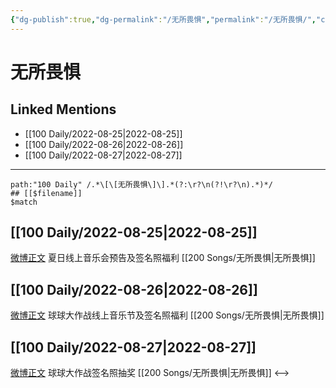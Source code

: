 ```yaml
---
{"dg-publish":true,"dg-permalink":"/无所畏惧","permalink":"/无所畏惧/","created":"2022-12-07T16:20:22.000+08:00","updated":"2023-01-04T13:16:40.005+08:00"}
---
```


# 无所畏惧

## Linked Mentions
- [[100 Daily/2022-08-25\|2022-08-25]]
- [[100 Daily/2022-08-26\|2022-08-26]]
- [[100 Daily/2022-08-27\|2022-08-27]]


---

```expander
path:"100 Daily" /.*\[\[无所畏惧\]\].*(?:\r?\n(?!\r?\n).*)*/
## [[$filename]]
$match
```
## [[100 Daily/2022-08-25\|2022-08-25]]
[微博正文](https://m.weibo.cn/5646899336/4806429662250521) 夏日线上音乐会预告及签名照福利 [[200 Songs/无所畏惧\|无所畏惧]]
## [[100 Daily/2022-08-26\|2022-08-26]]
[微博正文](https://weibo.com/detail/4806762085221835) 球球大作战线上音乐节及签名照福利 [[200 Songs/无所畏惧\|无所畏惧]]
## [[100 Daily/2022-08-27\|2022-08-27]]
[微博正文](https://m.weibo.cn/5646899336/4807210532867885) 球球大作战签名照抽奖 [[200 Songs/无所畏惧\|无所畏惧]]
<-->